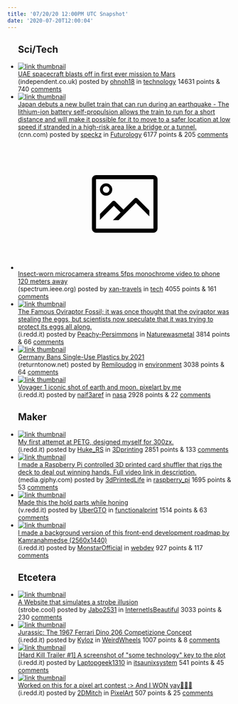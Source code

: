 ```yaml
---
title: '07/20/20 12:00PM UTC Snapshot'
date: '2020-07-20T12:00:04'
---
```

<ul>
<h2>Sci/Tech</h2>

<li><a href='https://www.independent.co.uk/news/world/middle-east/uae-mars-mission-hope-spacecraft-japan-space-a9627481.html'><img src='https://b.thumbs.redditmedia.com/6KSarCdZAdemWyRhEbqaGMVJ9y231-9h1DPVyKe5zic.jpg' alt='link thumbnail'></a><div><div class='linkTitle'><a href='https://www.independent.co.uk/news/world/middle-east/uae-mars-mission-hope-spacecraft-japan-space-a9627481.html'>UAE spacecraft blasts off in first ever mission to Mars</a></div>(independent.co.uk) posted by <a href='https://www.reddit.com/user/ohnoh18'>ohnoh18</a> in <a href='https://www.reddit.com/r/technology'>technology</a> 14631 points & 740 <a href='https://www.reddit.com/r/technology/comments/hu9fku/uae_spacecraft_blasts_off_in_first_ever_mission/'>comments</a></div></li>

<li><a href='https://www.cnn.com/travel/article/japan-new-shinkansen-model-n700s/index.html'><img src='https://b.thumbs.redditmedia.com/0zLymv3_Sado6jCeh-P3jLJGmqGtgdsPmV4PVob8xmY.jpg' alt='link thumbnail'></a><div><div class='linkTitle'><a href='https://www.cnn.com/travel/article/japan-new-shinkansen-model-n700s/index.html'>Japan debuts a new bullet train that can run during an earthquake - The lithium-ion battery self-propulsion allows the train to run for a short distance and will make it possible for it to move to a safer location at low speed if stranded in a high-risk area like a bridge or a tunnel.</a></div>(cnn.com) posted by <a href='https://www.reddit.com/user/speckz'>speckz</a> in <a href='https://www.reddit.com/r/Futurology'>Futurology</a> 6177 points & 205 <a href='https://www.reddit.com/r/Futurology/comments/htzwfv/japan_debuts_a_new_bullet_train_that_can_run/'>comments</a></div></li>

<li><a href='https://spectrum.ieee.org/automaton/robotics/robotics-hardware/uw-micro-camera'><svg version='1.1' viewBox='-34 -14 104 64' preserveAspectRatio='xMidYMid meet' xmlns='http://www.w3.org/2000/svg' xmlns:xlink='http://www.w3.org/1999/xlink'>
    <title>link thumbnail</title>
    <path d='M32,4H4A2,2,0,0,0,2,6V30a2,2,0,0,0,2,2H32a2,2,0,0,0,2-2V6A2,2,0,0,0,32,4ZM4,30V6H32V30Z'></path>
    <path d='M8.92,14a3,3,0,1,0-3-3A3,3,0,0,0,8.92,14Zm0-4.6A1.6,1.6,0,1,1,7.33,11,1.6,1.6,0,0,1,8.92,9.41Z'></path>
    <path d='M22.78,15.37l-5.4,5.4-4-4a1,1,0,0,0-1.41,0L5.92,22.9v2.83l6.79-6.79L16,22.18l-3.75,3.75H15l8.45-8.45L30,24V21.18l-5.81-5.81A1,1,0,0,0,22.78,15.37Z'></path>
    </svg></a><div><div class='linkTitle'><a href='https://spectrum.ieee.org/automaton/robotics/robotics-hardware/uw-micro-camera'>Insect-worn microcamera streams 5fps monochrome video to phone 120 meters away</a></div>(spectrum.ieee.org) posted by <a href='https://www.reddit.com/user/xan-travels'>xan-travels</a> in <a href='https://www.reddit.com/r/tech'>tech</a> 4055 points & 161 <a href='https://www.reddit.com/r/tech/comments/hu5bal/insectworn_microcamera_streams_5fps_monochrome/'>comments</a></div></li>

<li><a href='https://i.redd.it/f08sesus7tb51.jpg'><img src='https://b.thumbs.redditmedia.com/QzXfAjgsiyWK6dltj_TiMsEVs3P7XQRUqvojU_wNRFQ.jpg' alt='link thumbnail'></a><div><div class='linkTitle'><a href='https://i.redd.it/f08sesus7tb51.jpg'>The Famous Oviraptor Fossil; it was once thought that the oviraptor was stealing the eggs, but scientists now speculate that it was trying to protect its eggs all along.</a></div>(i.redd.it) posted by <a href='https://www.reddit.com/user/Peachy-Persimmons'>Peachy-Persimmons</a> in <a href='https://www.reddit.com/r/Naturewasmetal'>Naturewasmetal</a> 3814 points & 66 <a href='https://www.reddit.com/r/Naturewasmetal/comments/htzwkd/the_famous_oviraptor_fossil_it_was_once_thought/'>comments</a></div></li>

<li><a href='https://returntonow.net/2020/07/18/germany-to-ban-single-use-plastics-by-2021/?fbclid=IwAR2L2CXRdhqDBgSHk_HR3VFYe1HGEj-CFZLiRKLbaXUEkX0uIMKqtdP6ZR0'><img src='https://b.thumbs.redditmedia.com/uUNcGuJ1eb8joGu1LKOyqyjkm_x9bF9A0uYaNIILLPI.jpg' alt='link thumbnail'></a><div><div class='linkTitle'><a href='https://returntonow.net/2020/07/18/germany-to-ban-single-use-plastics-by-2021/?fbclid=IwAR2L2CXRdhqDBgSHk_HR3VFYe1HGEj-CFZLiRKLbaXUEkX0uIMKqtdP6ZR0'>Germany Bans Single-Use Plastics by 2021</a></div>(returntonow.net) posted by <a href='https://www.reddit.com/user/Remiloudog'>Remiloudog</a> in <a href='https://www.reddit.com/r/environment'>environment</a> 3038 points & 64 <a href='https://www.reddit.com/r/environment/comments/hu0p5p/germany_bans_singleuse_plastics_by_2021/'>comments</a></div></li>

<li><a href='https://i.redd.it/mqy8fhhlmtb51.gif'><img src='https://b.thumbs.redditmedia.com/c-76uo1-CM3nDL5e2YtWKypOuJDUcdPhgEfEBQwk7kc.jpg' alt='link thumbnail'></a><div><div class='linkTitle'><a href='https://i.redd.it/mqy8fhhlmtb51.gif'>Voyager 1 iconic shot of earth and moon. pixelart by me</a></div>(i.redd.it) posted by <a href='https://www.reddit.com/user/naif3aref'>naif3aref</a> in <a href='https://www.reddit.com/r/nasa'>nasa</a> 2928 points & 22 <a href='https://www.reddit.com/r/nasa/comments/hu10kk/voyager_1_iconic_shot_of_earth_and_moon_pixelart/'>comments</a></div></li>

<h2>Maker</h2>

<li><a href='https://i.redd.it/wsw5ht3dpvb51.jpg'><img src='https://a.thumbs.redditmedia.com/2yJFSlmtZuCaaAfavBMKR8Kzq6VgzcpUEC-zMWodzN4.jpg' alt='link thumbnail'></a><div><div class='linkTitle'><a href='https://i.redd.it/wsw5ht3dpvb51.jpg'>My first attempt at PETG, designed myself for 300zx.</a></div>(i.redd.it) posted by <a href='https://www.reddit.com/user/Huke_RS'>Huke_RS</a> in <a href='https://www.reddit.com/r/3Dprinting'>3Dprinting</a> 2851 points & 133 <a href='https://www.reddit.com/r/3Dprinting/comments/hu84oz/my_first_attempt_at_petg_designed_myself_for_300zx/'>comments</a></div></li>

<li><a href='https://media.giphy.com/media/Jp4S6RwYJBsxVNbQa4/giphy.gif'><img src='https://a.thumbs.redditmedia.com/ikEMThnA3Pvl_lKaeQx-_h9zTf_51G7j0J5EhOuMrZ0.jpg' alt='link thumbnail'></a><div><div class='linkTitle'><a href='https://media.giphy.com/media/Jp4S6RwYJBsxVNbQa4/giphy.gif'>I made a Raspberry Pi controlled 3D printed card shuffler that rigs the deck to deal out winning hands. Full video link in description.</a></div>(media.giphy.com) posted by <a href='https://www.reddit.com/user/3dPrintedLife'>3dPrintedLife</a> in <a href='https://www.reddit.com/r/raspberry_pi'>raspberry_pi</a> 1695 points & 53 <a href='https://www.reddit.com/r/raspberry_pi/comments/huar3u/i_made_a_raspberry_pi_controlled_3d_printed_card/'>comments</a></div></li>

<li><a href='https://v.redd.it/g7d9z8kd4ub51'><img src='https://b.thumbs.redditmedia.com/gxayhgZmftiC57CWFVn5CL8whm7DzG31_34xZQAy8SI.jpg' alt='link thumbnail'></a><div><div class='linkTitle'><a href='https://v.redd.it/g7d9z8kd4ub51'>Made this the hold parts while honing</a></div>(v.redd.it) posted by <a href='https://www.reddit.com/user/UberGTO'>UberGTO</a> in <a href='https://www.reddit.com/r/functionalprint'>functionalprint</a> 1514 points & 63 <a href='https://www.reddit.com/r/functionalprint/comments/hu2q4y/made_this_the_hold_parts_while_honing/'>comments</a></div></li>

<li><a href='https://i.redd.it/7o3hvum46vb51.png'><img src='https://b.thumbs.redditmedia.com/sdNE8ewA6Oq65Y3Sh273QYdSu4gqPGQLozE0JlVLRlY.jpg' alt='link thumbnail'></a><div><div class='linkTitle'><a href='https://i.redd.it/7o3hvum46vb51.png'>I made a background version of this front-end development roadmap by Kamranahmedse (2560x1440)</a></div>(i.redd.it) posted by <a href='https://www.reddit.com/user/MonstarOfficial'>MonstarOfficial</a> in <a href='https://www.reddit.com/r/webdev'>webdev</a> 927 points & 117 <a href='https://www.reddit.com/r/webdev/comments/hu68yv/i_made_a_background_version_of_this_frontend/'>comments</a></div></li>

<h2>Etcetera</h2>

<li><a href='https://strobe.cool/'><img src='https://a.thumbs.redditmedia.com/whlVZlvGop79dOyqHKeMr7mxg-gxaPr5eO4J6HDY3z8.jpg' alt='link thumbnail'></a><div><div class='linkTitle'><a href='https://strobe.cool/'>A Website that simulates a strobe illusion</a></div>(strobe.cool) posted by <a href='https://www.reddit.com/user/Jabo2531'>Jabo2531</a> in <a href='https://www.reddit.com/r/InternetIsBeautiful'>InternetIsBeautiful</a> 3033 points & 230 <a href='https://www.reddit.com/r/InternetIsBeautiful/comments/hu6dwm/a_website_that_simulates_a_strobe_illusion/'>comments</a></div></li>

<li><a href='https://i.redd.it/a8vej517itb51.jpg'><img src='https://b.thumbs.redditmedia.com/G8OMcVaHaFARj_GpdndrI2zBcxE2L4M4uKc_nVCf1mY.jpg' alt='link thumbnail'></a><div><div class='linkTitle'><a href='https://i.redd.it/a8vej517itb51.jpg'>Jurassic: The 1967 Ferrari Dino 206 Competizione Concept</a></div>(i.redd.it) posted by <a href='https://www.reddit.com/user/Kyloz'>Kyloz</a> in <a href='https://www.reddit.com/r/WeirdWheels'>WeirdWheels</a> 1007 points & 8 <a href='https://www.reddit.com/r/WeirdWheels/comments/hu0o2h/jurassic_the_1967_ferrari_dino_206_competizione/'>comments</a></div></li>

<li><a href='https://i.redd.it/wc6y6sudmtb51.png'><img src='https://b.thumbs.redditmedia.com/qEfMjn64QRU2e9CUNCzb2qf3GvCQoaj6oIdz7Ht1WXQ.jpg' alt='link thumbnail'></a><div><div class='linkTitle'><a href='https://i.redd.it/wc6y6sudmtb51.png'>[Hard Kill Trailer #1] A screenshot of "some technology" key to the plot</a></div>(i.redd.it) posted by <a href='https://www.reddit.com/user/Laptopgeek1310'>Laptopgeek1310</a> in <a href='https://www.reddit.com/r/itsaunixsystem'>itsaunixsystem</a> 541 points & 45 <a href='https://www.reddit.com/r/itsaunixsystem/comments/hu0zwr/hard_kill_trailer_1_a_screenshot_of_some/'>comments</a></div></li>

<li><a href='https://i.redd.it/ymnkkn832tb51.gif'><img src='https://b.thumbs.redditmedia.com/2gJmTTGCRmbw12YjIA0q5uZVQRx2Nej0eOCQNImT4II.jpg' alt='link thumbnail'></a><div><div class='linkTitle'><a href='https://i.redd.it/ymnkkn832tb51.gif'>Worked on this for a pixel art contest ;&gt; And I WON yay🎉🎉🎉</a></div>(i.redd.it) posted by <a href='https://www.reddit.com/user/2DMitch'>2DMitch</a> in <a href='https://www.reddit.com/r/PixelArt'>PixelArt</a> 507 points & 25 <a href='https://www.reddit.com/r/PixelArt/comments/htzil5/worked_on_this_for_a_pixel_art_contest_and_i_won/'>comments</a></div></li>

</ul>
